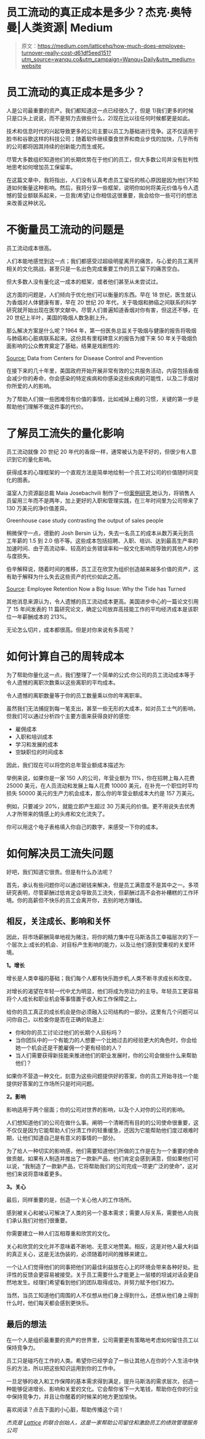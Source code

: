 # 员工流动的真正成本是多少？杰克·奥特曼|人类资源| Medium

> 原文：<https://medium.com/latticehq/how-much-does-employee-turnover-really-cost-d61df5eed151?utm_source=wanqu.co&utm_campaign=Wanqu+Daily&utm_medium=website>

# 员工流动的真正成本是多少？



人是公司最重要的资产。我们都知道这一点已经很久了，但是 1)我们更多的时候只是口头上说说，而不是努力去做些什么，2)现在比以往任何时候都更是如此。

技术和信息时代的兴起导致更多的公司主要以员工为基础进行竞争。这不仅适用于脸书和谷歌这样的科技公司；随着软件继续蚕食世界和商业步伐的加快，几乎所有的公司都将因其持续的创新能力而生或死。

尽管大多数组织知道他们的长期优势在于他们的员工，但大多数公司并没有批判性地思考如何增加员工保留率。

在这篇文章中，我将指出，人们没有认真考虑员工留任的核心原因是因为他们不知道如何衡量这种影响。然后，我将分享一些框架，说明你如何将美元价值与令人遗憾的营业额联系起来，一旦我(希望)让你相信这很重要，我会给你一些可行的想法来改善这种状况。

# 不衡量员工流动的问题是

员工流动成本很高。

人们本能地感觉到这一点；我们都感受过超级明星离开的痛苦，与心爱的员工离开相关的文化挑战，甚至只是一名出色完成重要工作的员工留下的痛苦空白。

但大多数人没有量化这一成本的框架，或者他们甚至从未尝试过。

这方面的问题是，人们倾向于优化他们可以衡量的东西。早在 18 世纪，医生就认为香烟对人体健康有害，早在 20 世纪 20 年代，关于吸烟和肺癌之间联系的科学研究就开始出现在医学文献中。尽管人们普遍知道香烟对你有害，但这还不够，在 20 世纪上半叶，美国的吸烟人数急剧上升。

那么解决方案是什么呢？1964 年，第一份医务总监关于吸烟与健康的报告将吸烟与肺癌和心脏病联系起来。这份具有里程碑意义的报告为接下来 50 年关于吸烟负面影响的公众教育奠定了基础，结果是戏剧性的:



[Source:](http://wholehealthsource.blogspot.com/2012/02/cigarette-smoking-another-factor-in.html) Data from Centers for Disease Control and Prevention



在接下来的几十年里，美国政府开始开展非常有效的公共服务活动，内容包括香烟会减少你的寿命，你会感染的特定疾病和你感染这些疾病的可能性，以及二手烟对你所爱的人的影响。

为了帮助人们做一些困难但有价值的事情，比如戒掉上瘾的习惯，关键的第一步是帮助他们理解不做这件事的代价。

# **了解员工流失的量化影响**

员工流动就像 20 世纪 20 年代的香烟一样，通常被认为是不好的，但很少有人意识到它的量化影响。

获得成本的心理框架的一个直观方法是简单地绘制一个员工对公司的价值随时间变化的图表。

温室人力资源副总裁 Maia Josebachvili 制作了一份[案例研究](https://www.linkedin.com/pulse/how-understand-roi-investing-people-maia-josebachvili?trk=prof-post),她认为，将销售人员留用三年而不是两年，加上更好的入职和管理实践，在三年时间里为公司带来了 130 万美元的净价值差异。



Greenhouse case study contrasting the output of sales people



稍微保守一点，德勤的 Josh Bersin 认为，失去一名员工的成本从数万美元到员工年薪的 1.5 到 2.0 倍不等。这些成本包括招聘、入职、培训、达到最高生产率的加速时间、由于高流动率、较高的业务错误率和一般文化影响而导致的其他人的参与度损失。

伯辛解释说，随着时间的推移，员工正在欣赏为组织创造越来越多价值的资产，这有助于解释为什么失去这些资产的代价如此之高。



[Source](https://www.linkedin.com/pulse/20130816200159-131079-employee-retention-now-a-big-issue-why-the-tide-has-turned): Employee Retention Now a Big Issue: Why the Tide has Turned



其他消息来源认为，令人遗憾的员工流动成本更高。美国进步中心的一篇论文引用了 15 年间发表的 11 篇研究论文，确定公司放弃高技能工作的平均经济成本是该职位一年薪酬成本的 213%。

无论怎么切片，成本都很高。但是对你来说有多高呢？

# 如何计算自己的周转成本

为了帮助你量化这一点，我们整理了一个简单的公式:你公司的员工流动成本等于令人遗憾的离职次数乘以这些离职的平均成本。

令人遗憾的离职数量等于你的员工数量乘以你的年离职率。

虽然我们无法捕捉到每一笔支出，甚至一些无形的大成本，如对员工士气的影响，但我们可以通过分析四个主要方面来获得良好的感觉:

*   雇佣成本
*   入职和培训成本
*   学习和发展的成本
*   空缺职位的时间成本

因此，我们现在可以将您的总年营业额成本描述为:



举例来说，如果你是一家 150 人的公司，年营业额为 11%，你在招聘上每人花费 25000 美元，在人员流动和发展上每人花费 10000 美元，在补充一个职位时平均损失 50000 美元的生产力机会成本，那么你的年营业额成本大约是 157 万美元。

例如，只要减少 20%，就能立即产生超过 30 万美元的价值。更不用说失去优秀人才所带来的情感上的头疼和文化流失了。

你可以用这个电子表格填入你自己的数字，来感受一下你的成本。

# 如何解决员工流失问题

好吧，我们知道它很贵。但是有什么办法呢？

首先，承认有些问题你可以通过砸钱来解决，但是员工满意度不是其中之一。多项研究表明，尽管薪酬过低肯定会导致员工流失，但薪酬过高不会弥补糟糕的工作环境。你的高薪但不快乐的员工会离开你，去别的地方赚钱。

## 相反，关注成长、影响和关怀

因此，将市场薪酬简单地视为赌注，将你的精力集中在马斯洛员工幸福层次的下一个层次上:成长的机会、对目标产生影响的能力，以及让他们感到受重视的关爱环境。

**1。增长**

增长是人类幸福的基础；我们每个人都有快乐跑步机,人类不断寻求成长和改变。

对增长的渴望在年轻一代中尤为明显，他们将成为劳动力的主导。年轻员工更容易将个人成长和职业机会等事情置于收入和工作保障之上。

给你的员工真正的成长机会是你必须融入公司结构的一部分。这里有几个问题可以问你自己，以检查你是否在正确的轨道上:

*   你和你的员工讨论过他们的长期个人目标吗？
*   当你团队中的一个有能力的人想要一个比她过去的经验更大的角色时，你会给她一个机会还是干脆雇佣一个更有经验的人？
*   当人们需要获得新技能来推进他们的职业发展时，你的公司会做些什么来帮助他们？

如果你不营造一种文化，刻意为这些问题提供好的答案，你的员工开始寻找一个能提供好答案的工作场所只是时间问题。

**2。影响**

影响适用于两个层面；你的公司对世界的影响，以及个人对你的公司的影响。

人们想知道他们的公司在做什么事。阐明一个清晰而有目的的公司使命很重要，这不仅仅是因为它能帮助人们分清工作的轻重缓急，还因为它能帮助他们度过艰难时期，让他们知道自己是有意义的事情的一部分。

为了给人一种切实的影响感，他们需要知道他们所做的工作是在为一个重要的使命做贡献。如果有人制造并推出了一款新产品，他们肯定会感到满意，但如果他们可以说，“我制造了一款新产品，它将帮助我们的公司完成一项更广泛的使命”，这对他们来说将意味着更多。

**3。关心**

最后，同样重要的是，创造一个关心他人的工作场所。

感到被关心和被认可解决了人类的另一个基本需求；需要人际关系，需要他人向我们承认我们对他们很重要。

你需要建立一种人们互相尊重和欣赏的文化。

关心和欣赏的文化并不意味着不断地、无意义地赞美。相反，这是对他人最大利益的真正关心，这是无法伪装的，必须随着时间的推移来建立。

一个让人们觉得他们的同事把他们的最佳利益放在心上的环境会带来各种好处。批评性的反馈会更容易被接受。关于员工需要什么才能更上一层楼的坦诚对话会更自然地发生。经理们希望看到他们的团队取得成功，并努力赋予他们权力。

当然，当员工知道他们周围的人不仅想从他们身上得到什么，还想从他们身上得到什么时，他们每天都会感到更快乐。

## 最后的想法

在一个人是组织最重要的资产的世界里，公司需要更有策略地考虑如何留住员工以保持竞争力。

员工只是碰巧在工作的人类。希望你已经学会了一些让其他人在你的个人生活中快乐的方法，所以把这些知识运用到你的工作中。

一旦足够的收入和工作保障的基本需求得到满足，提升马斯洛的需求层次，创造一种能够促进增长、影响和关爱的文化。它会帮你省下一大笔钱，帮助你在你的行业中保持竞争力，并且让你醒着的时候呆的地方更加愉快。

喜欢阅读？点击下面的小心脏，帮助传播这个词！

*杰克是* [*Lattice*](http://Latticehq.com) *的联合创始人，这是一家帮助公司留住和激励员工的绩效管理服务公司*



